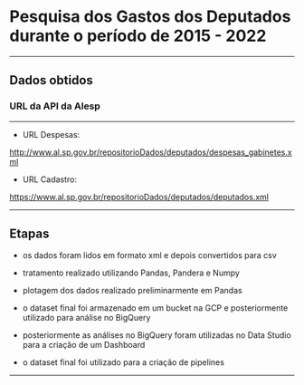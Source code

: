 # Pesquisa dos Gastos dos Deputados durante o período de 2015 - 2022

<hr/>

## Dados obtidos

### URL da API da Alesp

<hr/>

- URL Despesas:

http://www.al.sp.gov.br/repositorioDados/deputados/despesas_gabinetes.xml


- URL Cadastro:

https://www.al.sp.gov.br/repositorioDados/deputados/deputados.xml

<hr/>

## Etapas

- os dados foram lidos em formato xml e depois convertidos para csv

- tratamento realizado utilizando Pandas, Pandera e Numpy

- plotagem dos dados realizado preliminarmente em Pandas

- o dataset final foi armazenado em um bucket na GCP e posteriormente utilizado para análise no BigQuery

- posteriormente as análises no BigQuery foram utilizadas no Data Studio para a criação de um Dashboard

- o dataset final foi utilizado para a criação de pipelines

<hr/>